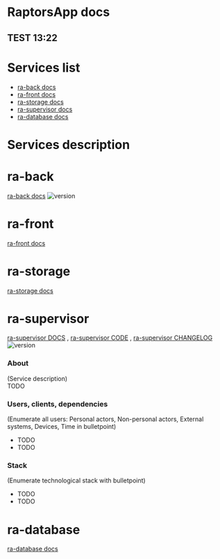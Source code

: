 # **RaptorsApp docs**
## TEST 13:22
# **Services list**
* [ra-back docs](#ra-back)
* [ra-front docs](#ra-front)
* [ra-storage docs](#ra-storage)
* [ra-supervisor docs](#ra-supervisor)
* [ra-database docs](#ra-database)

# **Services description**

# ra-back
[ra-back docs](./ra-back/ra-back.md) ![version](https://img.shields.io/badge/version-1.6.3-greenb)

# ra-front
[ra-front docs](./ra-front/ra-front.md)

# ra-storage
[ra-storage docs](./ra-storage/ra-storage.md)

# ra-supervisor
[ra-supervisor DOCS](./ra-supervisor/ra-supervisor.md) , [ra-supervisor CODE](./ra-supervisor) , [ra-supervisor CHANGELOG](../ra-supervisor/changelog.md)   ![version](https://img.shields.io/badge/version-0.1.0-yellow)

### About
(Service description)<br>
TODO
### Users, clients, dependencies
(Enumerate all users: Personal actors, Non-personal actors, External systems, Devices, Time in bulletpoint)
* TODO
* TODO
### Stack
(Enumerate technological stack with bulletpoint)
* TODO
* TODO

# ra-database
[ra-database docs](./ra-database/ra-database.md)